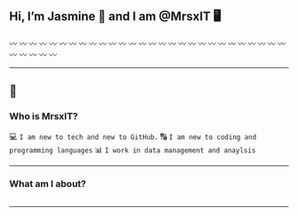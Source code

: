 ## Hi, I’m Jasmine 🌻 and I am @MrsxIT 🖥️

〰️   〰️   〰️  〰️   〰️   〰️   〰️   〰️   〰️   〰️   〰️   〰️   〰️   〰️  〰️   〰️   〰️   〰️   〰️   〰️   〰️   〰️   〰️   〰️   〰️  〰️   〰️   〰️   〰️   〰️   〰️   〰️   〰️

---
👋
---

### Who is MrsxIT?

💻 ```I am new to tech and new to GitHub.```
🔠 ```I am new to coding and programming languages```
📊 ```I work in data management and anaylsis```

---
### What am I about?

```I am a newbie-tech-geek who enjoys playing with and working with data management.
```

---

<!---
MrsxIT/MrsxIT is a ✨ special ✨ repository because its `README.md` (this file) appears on your GitHub profile.
You can click the Preview link to take a look at your changes.
--->
